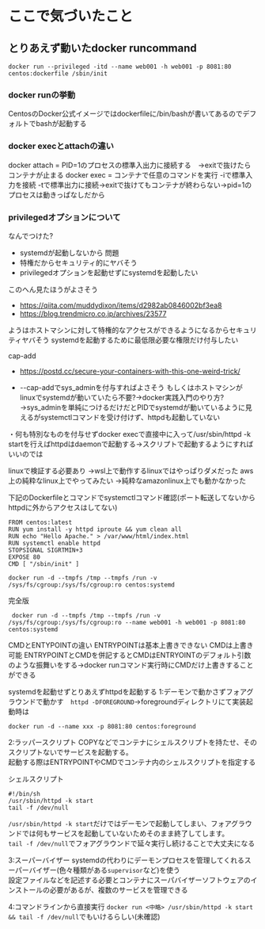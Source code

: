 # ここで気づいたこと

## とりあえず動いたdocker runcommand

```
docker run --privileged -itd --name web001 -h web001 -p 8081:80 centos:dockerfile /sbin/init
```
### docker runの挙動

CentosのDocker公式イメージではdockerfileに/bin/bashが書いてあるのでデフォルトでbashが起動する

### docker execとattachの違い
docker attach = PID=1のプロセスの標準入出力に接続する　→exitで抜けたらコンテナが止まる
docker exec = コンテナで任意のコマンドを実行 -iで標準入力を接続 -tで標準出力に接続→exitで抜けてもコンテナが終わらない→pid=1のプロセスは動きっぱなしだから

### privilegedオプションについて

なんでつけた?
 - systemdが起動しないから
問題
 - 特権だからセキュリティ的にヤバそう
 - privilegedオプションを起動せずにsystemdを起動したい

このへん見たほうがよさそう

- https://qiita.com/muddydixon/items/d2982ab0846002bf3ea8
- https://blog.trendmicro.co.jp/archives/23577

ようはホストマシンに対して特権的なアクセスができるようになるからセキュリティヤバそう
systemdを起動するために最低限必要な権限だけ付与したい

cap-add
- https://postd.cc/secure-your-containers-with-this-one-weird-trick/

- --cap-addでsys_adminを付与すればよさそう
もしくはホストマシンがlinuxでsystemdが動いていたら不要?→docker実践入門のやり方?
→sys_adminを単純につけるだけだとPIDでsystemdが動いているように見えるがsystemctlコマンドを受け付けず、httpdも起動していない

・何も特別なものを付与せずdocker execで直接中に入って/usr/sbin/httpd -k startを行えばhttpdはdaemonで起動する→スクリプトで起動するようにすればいいのでは

linuxで検証する必要あり
→wsl上で動作するlinuxではやっぱりダメだった
aws上の純粋なlinux上でやってみたい
→純粋なamazonlinux上でも動かなかった

下記のDockerfileとコマンドでsystemctlコマンド確認(ポート転送してないからhttpdに外からアクセスはしてない)

```
FROM centos:latest
RUN yum install -y httpd iproute && yum clean all
RUN echo "Hello Apache." > /var/www/html/index.html
RUN systemctl enable httpd
STOPSIGNAL SIGRTMIN+3
EXPOSE 80
CMD [ "/sbin/init" ]
```

```
docker run -d --tmpfs /tmp --tmpfs /run -v /sys/fs/cgroup:/sys/fs/cgroup:ro centos:systemd
```

完全版

```
 docker run -d --tmpfs /tmp --tmpfs /run -v /sys/fs/cgroup:/sys/fs/cgroup:ro --name web001 -h web001 -p 8081:80 centos:systemd
```

CMDとENTYPOINTの違い
ENTRYPOINTは基本上書きできない
CMDは上書き可能
ENTRYPOINTとCMDを併記するとCMDはENTRYOINTのデフォルト引数のような振舞いをする→docker runコマンド実行時にCMDだけ上書きすることができる

systemdを起動せずとりあえずhttpdを起動する
1:デーモンで動かさずフォアグラウンドで動かす　``httpd -DFOREGROUND``→foregroundディレクトリにて実装起動時は

```
docker run -d --name xxx -p 8081:80 centos:foreground
```
2:ラッパースクリプト
COPYなどでコンテナにシェルスクリプトを持たせ、そのスクリプトないでサービスを起動する。  
起動する際はENTRYPOINTやCMDでコンテナ内のシェルスクリプトを指定する

シェルスクリプト
```
#!/bin/sh
/usr/sbin/httpd -k start
tail -f /dev/null
```

``/usr/sbin/httpd -k start``だけではデーモンで起動してしまい、フォアグラウンドでは何もサービスを起動していないためそのまま終了してします。  
``tail -f /dev/null``でフォアグラウンドで延々実行し続けることで大丈夫になる


3:スーパーバイザー
systemdの代わりにデーモンプロセスを管理してくれるスーパーバイザー(色々種類がある``supervisor``など)を使う  
設定ファイルなどを記述する必要とコンテナにスーパバイザーソフトウェアのインストールの必要があるが、複数のサービスを管理できる

4:コマンドラインから直接実行
``docker run <中略> /usr/sbin/httpd -k start && tail -f /dev/null``でもいけるらしい(未確認)
